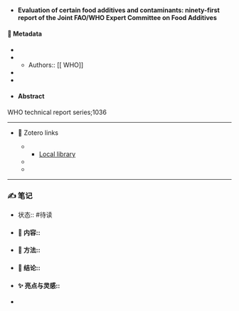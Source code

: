 - #### Evaluation of certain food additives and contaminants: ninety-first report of the Joint FAO/WHO Expert Committee on Food Additives

#### 🔢 Metadata

  - 

  - * Authors:: [[ WHO]]

  - 

  - 

- #### Abstract

WHO technical report series;1036


---

- 🔗 Zotero links

  - * [Local library](zotero://select/items/1_WTHL6PMW)

  - 

  - 

---

### ✍️ 笔记

  - 状态:: #待读

* 
  #### 📖 内容:: 
* 
  #### 🧫 方法:: 
* 
  #### 💽 结论:: 
* 
  #### ✨ 亮点与灵感:: 
* 
